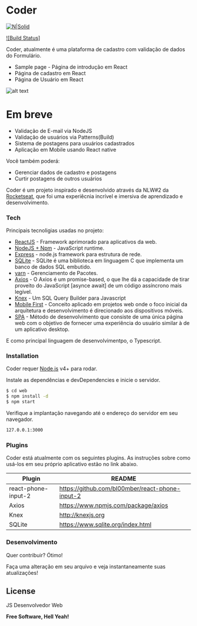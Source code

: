 # Coder

[![N|Solid](https://i.ibb.co/2g8JSN0/01.png)](https://github.com/jonatafsa)

[![Build Status]]()

Coder, atualmente é uma plataforma de cadastro com validação de dados do Formulário.

  - Sample page - Página de introdução em React
  - Página de cadastro em React
  - Página de Usuário em React

  ![alt text](https://i.ibb.co/m9z4Vpj/Sem-t-tulo.png)

# Em breve

  - Validação de E-mail via NodeJS
  - Validação de usuários via Patterns(Build)
  - Sistema de postagens para usuários cadastrados
  - Aplicação em Mobile usando React native

Você também poderá:
  - Gerenciar dados de cadastro e postagens
  - Curtir postagens de outros usuários

Coder é um projeto inspirado e desenvolvido através da NLW#2 da [Rocketseat], que foi uma experiêcnia incrível e imersiva de aprendizado e desenvolvimento.


### Tech

Principais tecnoligias usadas no projeto:

* [ReactJS] - Framework aprimorado para aplicativos da web.
* [NodeJS + Npm] - JavaScript runtime.
* [Express] - node.js framework para estrutura de rede.
* [SQLite] - SQLite é uma biblioteca em linguagem C que implementa um banco de dados SQL embutido.
* [yarn] - Gerenciamento de Pacotes.
* [Axios] - O Axios é um promise-based, o que lhe dá a capacidade de tirar proveito do JavaScript [asynce await] de um código assíncrono mais legível.
* [Knex] - Um SQL Query Builder para Javascript
* [Mobile First] - Conceito aplicado em projetos web onde o foco inicial da arquitetura e desenvolvimento é direcionado aos dispositivos móveis.
* [SPA] - Método de desenvolvimento que consiste de uma única página web com o objetivo de fornecer uma experiência do usuário similar à de um aplicativo desktop.

E como principal linguagem de desenvolvimentpo, o Typescript.

### Installation

Coder requer [Node.js](https://nodejs.org/) v4+ para rodar.

Instale as dependências e devDependencies e inicie o servidor.

```sh
$ cd web
$ npm install -d
$ npm start
```

Verifique a implantação navegando até o endereço do servidor em seu navegador.

```sh
127.0.0.1:3000
```

### Plugins

Coder está atualmente com os seguintes plugins. As instruções sobre como usá-los em seu próprio aplicativo estão no link abaixo.

| Plugin | README |
| ------ | ------ |
| react-phone-input-2 | <https://github.com/bl00mber/react-phone-input-2> |
|  Axios | <https://www.npmjs.com/package/axios> |
|  Knex | <http://knexjs.org> |
|  SQLite | <https://www.sqlite.org/index.html> |


### Desenvolvimento

Quer contribuir? Ótimo!

Faça uma alteração em seu arquivo e veja instantaneamente suas atualizações!


License
----

JS Desenvolvedor Web

**Free Software, Hell Yeah!**

[//]: # (These are reference links used in the body of this note and get stripped out when the markdown processor does its job. There is no need to format nicely because it shouldn't be seen. Thanks SO - http://stackoverflow.com/questions/4823468/store-comments-in-markdown-syntax)


   [Rocketseat]: <https://rocketseat.com.br>
   [express]: <http://expressjs.com>
   [ReactJS]: <https://pt-br.reactjs.org>
   [SQLite]: <https://www.sqlite.org/index.html>
   [NodeJS + Npm]: <https://nodejs.org/en>
   [yarn]: <https://yarnpkg.com>
   [Axios]: <https://www.npmjs.com/package/axios>
   [Knex]: <http://knexjs.org>
   [Mobile First]: <https://blog.apiki.com/mobile-first-o-conceito-e-sua-aplicabilidade>
   [Spa]: <https://en.wikipedia.org/wiki/Single-page_application#:~:text=From%20Wikipedia%2C%20the%20free%20encyclopedia,browser%20loading%20entire%20new%20pages.>
